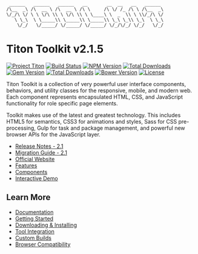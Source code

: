 ```
 ______   ______   ______   __       __  __   __   ______
/\__  _\ /\  __ \ /\  __ \ /\ \     /\ \/ /_ /\ \ /\__  _\
\/_/\ \/ \ \ \/\ \\ \ \/\ \\ \ \____\ \  _  \\ \ \\/_/\ \/
   \ \_\  \ \_____\\ \_____\\ \_____\\ \_\ \_\\ \_\  \ \_\
    \/_/   \/_____/ \/_____/ \/_____/ \/_/\/_/ \/_/   \/_/
```

# Titon Toolkit v2.1.5 #
[![Project Titon](https://img.shields.io/badge/project-titon-82667d.svg?style=flat)](http://titon.io)
[![Build Status](https://img.shields.io/travis/titon/toolkit.svg?style=flat)](https://travis-ci.org/titon/toolkit)
[![NPM Version](https://img.shields.io/npm/v/titon-toolkit.svg?style=flat)](https://npmjs.com/package/titon-toolkit)
[![Total Downloads](https://img.shields.io/npm/dm/titon-toolkit.svg?style=flat)](https://npmjs.com/package/titon-toolkit)
[![Gem Version](https://img.shields.io/gem/v/titon-toolkit.svg?style=flat)](https://rubygems.org/gems/titon-toolkit)
[![Total Downloads](https://img.shields.io/gem/dt/titon-toolkit.svg?style=flat)](https://rubygems.org/gems/titon-toolkit)
[![Bower Version](https://img.shields.io/bower/v/toolkit.svg?style=flat)](http://bower.io/search/?q=toolkit)
[![License](https://img.shields.io/packagist/l/titon/toolkit.svg?style=flat)](https://github.com/titon/toolkit/blob/master/license.md)

Titon Toolkit is a collection of very powerful user interface components, behaviors, and utility classes for the responsive, mobile, and modern web. Each component represents encapsulated HTML, CSS, and JavaScript functionality for role specific page elements.

Toolkit makes use of the latest and greatest technology. This includes HTML5 for semantics, CSS3 for animations and styles, Sass for CSS pre-processing, Gulp for task and package management, and powerful new browser APIs for the JavaScript layer.

* [Release Notes - 2.1](https://github.com/titon/toolkit/blob/master/docs/en/releases/2.1.md)
* [Migration Guide - 2.1](https://github.com/titon/toolkit/blob/master/docs/en/migrations/2.1.md)
* [Official Website](http://titon.io/toolkit)
* [Features](http://titon.io/toolkit#features)
* [Components](http://titon.io/toolkit#components)
* [Interactive Demo](http://demo.titon.io/)

## Learn More ##

* [Documentation](https://github.com/titon/toolkit/tree/master/docs/en)
* [Getting Started](https://github.com/titon/toolkit/blob/master/docs/en/setup/getting-started.md)
* [Downloading & Installing](https://github.com/titon/toolkit/blob/master/docs/en/setup/installing.md)
* [Tool Integration](https://github.com/titon/toolkit/blob/master/docs/en/setup/tool-integration.md)
* [Custom Builds](https://github.com/titon/toolkit/blob/master/docs/en/setup/custom-builds.md)
* [Browser Compatibility](https://github.com/titon/toolkit/blob/master/docs/en/support/compatibility.md)
